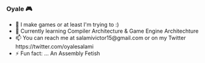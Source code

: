 # <h3>Oyale 🎮</h3>

<ul>
  <li> 🔭 I make games or at least I'm trying to :) </li>
  <li> 🌱 Currently learning Compiler Architecture & Game Engine Architechture </li>
  <li> 📫 You can reach me at salamivictor15@gmail.com or on my Twitter https://twitter.com/oyalesalami </li>
  <li> ⚡ Fun fact: ... An Assembly Fetish </li>
</ul>
